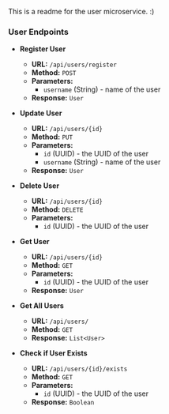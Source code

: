 This is a readme for the user microservice. :)

### User Endpoints

- **Register User**
    - **URL:** `/api/users/register`
    - **Method:** `POST`
    - **Parameters:**
        - `username` (String) - name of the user
    - **Response:** `User`

- **Update User**
    - **URL:** `/api/users/{id}`
    - **Method:** `PUT`
    - **Parameters:**
        - `id` (UUID) - the UUID of the user
        - `username` (String) - name of the user
    - **Response:** `User`

- **Delete User**
    - **URL:** `/api/users/{id}`
    - **Method:** `DELETE`
    - **Parameters:**
        - `id` (UUID) - the UUID of the user

- **Get User**
    - **URL:** `/api/users/{id}`
    - **Method:** `GET`
    - **Parameters:**
        - `id` (UUID) - the UUID of the user
    - **Response:** `User`

- **Get All Users**
    - **URL:** `/api/users/`
    - **Method:** `GET`
    - **Response:** `List<User>`

- **Check if User Exists**
    - **URL:** `/api/users/{id}/exists`
    - **Method:** `GET`
    - **Parameters:**
        - `id` (UUID) - the UUID of the user
    - **Response:** `Boolean`